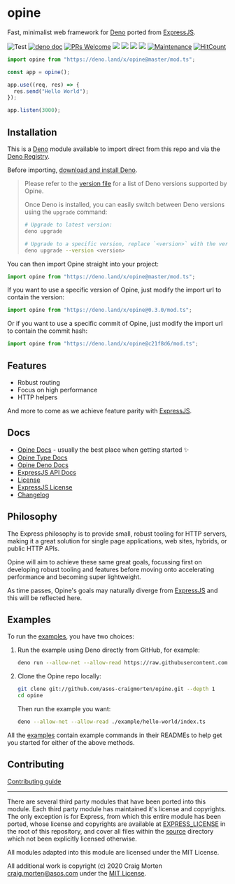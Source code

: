 # opine

Fast, minimalist web framework for [Deno](https://deno.land/) ported from [ExpressJS](https://github.com/expressjs/express).

![Test](https://github.com/asos-craigmorten/opine/workflows/Test/badge.svg) [![deno doc](https://doc.deno.land/badge.svg)](https://doc.deno.land/https/deno.land/x/opine/mod.ts) [![PRs Welcome](https://img.shields.io/badge/PRs-welcome-brightgreen.svg)](http://makeapullrequest.com) [![](https://img.shields.io/github/issues/asos-craigmorten/opine)](https://img.shields.io/github/issues/asos-craigmorten/opine)
![](https://img.shields.io/github/stars/asos-craigmorten/opine) ![](https://img.shields.io/github/forks/asos-craigmorten/opine) ![](https://img.shields.io/github/license/asos-craigmorten/opine) [![Maintenance](https://img.shields.io/badge/Maintained%3F-yes-green.svg)](https://GitHub.com/asos-craigmorten/opine/graphs/commit-activity) [![HitCount](http://hits.dwyl.com/asos-craigmorten/opine.svg)](http://hits.dwyl.com/asos-craigmorten/opine)

```ts
import opine from "https://deno.land/x/opine@master/mod.ts";

const app = opine();

app.use((req, res) => {
  res.send("Hello World");
});

app.listen(3000);
```

## Installation

This is a [Deno](https://deno.land/) module available to import direct from this repo and via the [Deno Registry](https://deno.land/x).

Before importing, [download and install Deno](https://deno.land/#installation).

> Please refer to the [version file](./version.ts) for a list of Deno versions supported by Opine.
>
> Once Deno is installed, you can easily switch between Deno versions using the `upgrade` command:
>
> ```bash
> # Upgrade to latest version:
> deno upgrade
>
> # Upgrade to a specific version, replace `<version>` with the version you want (e.g. `1.0.0`):
> deno upgrade --version <version>
> ```

You can then import Opine straight into your project:

```ts
import opine from "https://deno.land/x/opine@master/mod.ts";
```

If you want to use a specific version of Opine, just modify the import url to contain the version:

```ts
import opine from "https://deno.land/x/opine@0.3.0/mod.ts";
```

Or if you want to use a specific commit of Opine, just modify the import url to contain the commit hash:

```ts
import opine from "https://deno.land/x/opine@c21f8d6/mod.ts";
```

## Features

- Robust routing
- Focus on high performance
- HTTP helpers

And more to come as we achieve feature parity with [ExpressJS](https://github.com/expressjs/express).

## Docs

- [Opine Docs](https://github.com/asos-craigmorten/opine/blob/master/.github/API/api.md) - usually the best place when getting started ✨
- [Opine Type Docs](https://asos-craigmorten.github.io/opine/)
- [Opine Deno Docs](https://doc.deno.land/https/deno.land/x/opine/mod.ts)
- [ExpressJS API Docs](https://expressjs.com/en/4x/api.html)
- [License](https://github.com/asos-craigmorten/opine/blob/master/LICENSE.md)
- [ExpressJS License](https://github.com/asos-craigmorten/opine/blob/master/EXPRESS_LICENSE.md)
- [Changelog](https://github.com/asos-craigmorten/opine/blob/master/.github/CHANGELOG.md)

## Philosophy

The Express philosophy is to provide small, robust tooling for HTTP servers, making it a great solution for single page applications, web sites, hybrids, or public HTTP APIs.

Opine will aim to achieve these same great goals, focussing first on developing robust tooling and features before moving onto accelerating performance and becoming super lightweight.

As time passes, Opine's goals may naturally diverge from [ExpressJS](https://github.com/expressjs/express) and this will be reflected here.

## Examples

To run the [examples](./examples), you have two choices:

1. Run the example using Deno directly from GitHub, for example:

   ```bash
   deno run --allow-net --allow-read https://raw.githubusercontent.com/asos-craigmorten/opine/master/examples/hello-world/index.ts
   ```

1. Clone the Opine repo locally:

   ```bash
   git clone git://github.com/asos-craigmorten/opine.git --depth 1
   cd opine
   ```

   Then run the example you want:

   ```bash
   deno --allow-net --allow-read ./example/hello-world/index.ts
   ```

All the [examples](./examples) contain example commands in their READMEs to help get you started for either of the above methods.

## Contributing

[Contributing guide](https://github.com/asos-craigmorten/opine/blob/master/.github/CONTRIBUTING.md)

---

There are several third party modules that have been ported into this module. Each third party module has maintained it's license and copyrights. The only exception is for Express, from which this entire module has been ported, whose license and copyrights are available at [EXPRESS_LICENSE](./EXPRESS_LICENSE.md) in the root of this repository, and cover all files within the [source](./src) directory which not been explicitly licensed otherwise.

All modules adapted into this module are licensed under the MIT License.

All additional work is copyright (c) 2020 Craig Morten <craig.morten@asos.com> under the [MIT License](./LICENSE.md).
